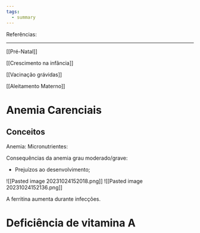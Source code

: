 ```yaml
---
tags:
  - summary
---
```

Referências: 

---

[[Pré-Natal]]

[[Crescimento na infância]]

[[Vacinação grávidas]]

[[Aleitamento Materno]]
# Anemia Carenciais

## Conceitos
Anemia: 
Micronutrientes:


Consequências da anemia grau moderado/grave: 
* Prejuízos ao desenvolvimento; 

![[Pasted image 20231024152018.png]]
![[Pasted image 20231024152136.png]]

A ferritina aumenta durante infecções. 

# Deficiência de vitamina A
